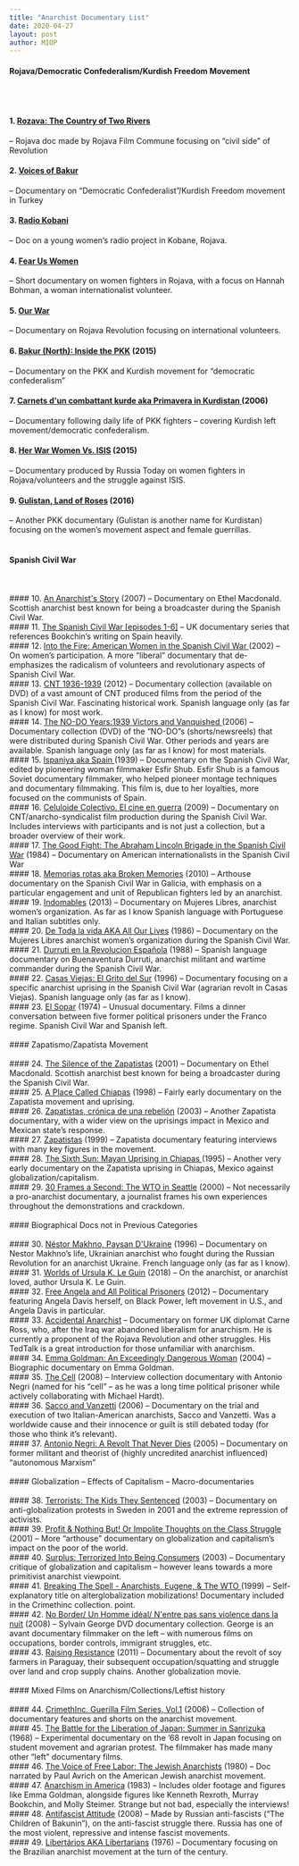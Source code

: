 ```yaml
---
title: "Anarchist Documentary List"
date: 2020-04-27
layout: post
author: MIOP
---
```


#### Rojava/Democratic Confederalism/Kurdish Freedom Movement
<br>
<br>


#### 1. <a href= "https://www.youtube.com/watch?v=2fipJAwje68">Rozava: The Country of Two Rivers</a>
– Rojava doc made by Rojava Film Commune focusing on “civil side” of Revolution
<br>
#### 2. <a href= "https://communemag.com/voices-of-bakur/">Voices of Bakur</a>
– Documentary on “Democratic Confederalist”/Kurdish Freedom movement in Turkey
<br>
#### 3. <a href= "https://vimeo.com/ondemand/radiokobani">Radio Kobani</a>
– Doc on a young women’s radio project in Kobane, Rojava.
<br>
#### 4. <a href= "https://fearuswomen.com/">Fear Us Women</a>
– Short documentary on women fighters in Rojava, with a focus on Hannah Bohman, a woman internationalist volunteer.
<br>
#### 5. <a href= "https://www.newsweek.com/2016/09/09/who-are-western-fighters-against-isis-kurds-syria-494449.html">Our War</a>
– Documentary on Rojava Revolution focusing on international volunteers.
<br>
#### 6. <a href= "https://www.youtube.com/watch?v=xR72iPzhhWY">Bakur (North): Inside the PKK</a> (2015) 
– Documentary on the PKK and Kurdish movement for “democratic confederalism”
 <br>
#### 7. <a href= "https://www.amazon.com/Primavera-Kurdistan-Kazim-Cavuldak/dp/B001VYMBKQ">Carnets d'un combattant kurde aka Primavera in Kurdistan </a> (2006)
– Documentary following daily life of PKK fighters – covering Kurdish left movement/democratic confederalism.
<br>
#### 8. <a href= "https://rtd.rt.com/films/her-war-women-vs-isis-documentary/">Her War Women Vs. ISIS</a> (2015)
– Documentary produced by Russia Today on women fighters in Rojava/volunteers and the struggle against ISIS.
<br>
#### 9. <a href= "https://www.amazon.com/Gul%C3%AEstan-Land-Roses-Zayn%C3%AA-Akyol/dp/B07FPXWD8N">Gulistan, Land of Roses</a> (2016)
– Another PKK documentary (Gulistan is another name for Kurdistan) focusing on the women’s movement aspect and female guerrillas.
<br>
<br>
#### Spanish Civil War
<br>
<br>
#### 10. <a href= "https://sub.media/video/an-anarchists-story-the-life-of-ethel-macdonald/">An Anarchist's Story</a> (2007) 
– Documentary on Ethel Macdonald. Scottish anarchist best known for being a broadcaster during the Spanish Civil War.
<br>
#### 11. <a href= "https://www.youtube.com/watch?v=xPYziLpo4JU&list=PLjWpieTJfY3TjfIlWdwX0mGvDB2BhZYHr">The Spanish Civil War [episodes 1-6]</a>
– UK documentary series that references Bookchin’s writing on Spain heavily.
 <br>
#### 12. <a href= "http://firstrunfeatures.com/intothefiredvd.html">Into the Fire: American Women in the Spanish Civil War </a> (2002) 
– On women’s participation. A more “liberal” documentary that de-emphasizes the radicalism of volunteers and revolutionary aspects of Spanish Civil War.
<br>
#### 13. <a href= "http://blogs.uab.cat/comunicacio/2013/11/21/cnt-1936-1939-archivo-cinematografico-de-la-revolucion-espanola/">CNT 1936-1939</a> (2012) 
– Documentary collection (available on DVD) of a vast amount of CNT produced films from the period of the Spanish Civil War. Fascinating historical work. Spanish language only (as far as I know) for most work.
<br>
#### 14. <a href= "https://www.rtve.es/alacarta/videos/los-anos-del-no-do/anos-del-no-do-1939-1940-vencedores-vencidos/3193838/">The NO-DO Years:1939 Victors and Vanquished </a> (2006) 
– Documentary collection (DVD) of the “NO-DO”s (shorts/newsreels) that were distributed during Spanish Civil War. Other periods and years are available. Spanish language only (as far as I know) for most materials.
<br>
#### 15. <a href= "https://www.youtube.com/watch?v=BgGqYueTEnQ">Ispaniya aka Spain </a> (1939) 
– Documentary on the Spanish Civil War, edited by pioneering woman filmmaker Esfir Shub. Esfir Shub is a famous Soviet documentary filmmaker, who helped pioneer montage techniques and documentary filmmaking. This film is, due to her loyalties, more focused on the communists of Spain.
<br>
#### 16. <a href= "https://archive.org/details/CeluloideColectivo.ElCineEnGuerraAngeeParaZoowoman.website">Celuloide Colectivo. El cine en guerra</a> (2009) 
– Documentary on CNT/anarcho-syndicalist film production during the Spanish Civil War. Includes interviews with participants and is not just a collection, but a broader overview of their work.
<br>
#### 17. <a href= "https://www.amazon.com/Good-Fight-Abraham-Lincoln-Brigade/dp/B01GWCM3XQ">The Good Fight: The Abraham Lincoln Brigade in the Spanish Civil War</a> (1984) 
– Documentary on American internationalists in the Spanish Civil War
<br>
#### 18. <a href= "https://mubi.com/films/broken-memories">Memorias rotas aka Broken Memories</a> (2010) 
– Arthouse documentary on the Spanish Civil War in Galicia, with emphasis on a particular engagement and unit of Republican fighters led by an anarchist.
<br>
#### 19. <a href= "https://www.youtube.com/watch?v=xvOz-VfEwgk"> Indomables</a> (2013) 
 – Documentary on Mujeres Libres, anarchist women’s organization. As far as I know Spanish language with Portuguese and Italian subtitles only.
<br>
#### 20. <a href= "https://freedomshopaotearoa.blogspot.com/2016/07/">De Toda la vida AKA All Our Lives</a> (1986) 
– Documentary on the Mujeres Libres anarchist women’s organization during the Spanish Civil War.
<br>
#### 21. <a href= "https://www.youtube.com/watch?v=47zn-ssH-bI">Durruti en la Revolucion Española</a> (1988) 
– Spanish language documentary on Buenaventura Durruti, anarchist militant and wartime commander during the Spanish Civil War.
<br>
#### 22. <a href= "https://www.youtube.com/watch?v=clXcrsTBxLw">Casas Viejas: El Grito del Sur</a> (1996) 
– Documentary focusing on a specific anarchist uprising in the Spanish Civil War (agrarian revolt in Casas Viejas). Spanish language only (as far as I know).
<br>
#### 23. <a href= "https://mubi.com/films/el-sopar">El Sopar</a> (1974) 
– Unusual documentary. Films a dinner conversation between five former political prisoners under the Franco regime. Spanish Civil War and Spanish left.
<br>
<br>
#### Zapatismo/Zapatista Movement
<br>
<br>
#### 24. <a href= "https://sub.media/video/an-anarchists-story-the-life-of-ethel-macdonald/">The Silence of the Zapatistas</a> (2001) 
– Documentary on Ethel Macdonald. Scottish anarchist best known for being a broadcaster during the Spanish Civil War.
<br>
#### 25. <a href= "https://www.youtube.com/watch?v=HYgd9_Mr-LU">A Place Called Chiapas</a> (1998) 
– Fairly early documentary on the Zapatista movement and uprising.
<br>
#### 26. <a href= "https://bombozila.com/zapatistas-cronica-de-una-rebelion/">Zapatistas, crónica de una rebelión</a> (2003) 
– Another Zapatista documentary, with a wider view on the uprisings impact in Mexico and Mexican state’s response.
<br>
#### 27. <a href= "https://www.amazon.com/Zapatista-Subcomandante-Marcos/dp/B009C0IWZ4">Zapatistas</a> (1999) 
 – Zapatista documentary featuring interviews with many key figures in the movement.
<br> 
#### 28. <a href= "https://www.youtube.com/watch?v=-P8dw-GMudk">The Sixth Sun: Mayan Uprising in Chiapas </a> (1995) 
– Another very early documentary on the Zapatista uprising in Chiapas, Mexico against globalization/capitalism.
<br> 
#### 29. <a href= "http://www.bullfrogfilms.com/catalog/30fr.html">30 Frames a Second: The WTO in Seattle</a> (2000) 
– Not necessarily a pro-anarchist documentary, a journalist frames his own experiences throughout the demonstrations and crackdown.
<br>
<br>
#### Biographical Docs not in Previous Categories
<br>
<br>
#### 30. <a href= "https://www.youtube.com/watch?v=6atC5oSM9jY"> Néstor Makhno, Paysan D'Ukraine</a> (1996) 
– Documentary on Nestor Makhno’s life, Ukrainian anarchist who fought during the Russian Revolution for an anarchist Ukraine. French language only (as far as I know).
<br>
#### 31. <a href= "https://www.pbs.org/wnet/americanmasters/worlds-of-ursula-k-le-guin-about/11575/">Worlds of Ursula K. Le Guin</a> (2018) 
– On the anarchist, or anarchist loved, author Ursula K. Le Guin.
<br>
#### 32. <a href= "https://www.amazon.com/Free-Angela-All-Political-Prisoners/dp/B00EHHOEYK">Free Angela and All Political Prisoners</a> (2012) 
– Documentary featuring Angela Davis herself, on Black Power, left movement in U.S., and Angela Davis in particular.
<br>
#### 33. <a href= "https://www.carneross.com/index.php/accidental-anarchist/">Accidental Anarchist</a>
– Documentary on former UK diplomat Carne Ross, who, after the Iraq war abandoned liberalism for anarchism. He is currently a proponent of the Rojava Revolution and other struggles. His TedTalk is a great introduction for those unfamiliar with anarchism.
<br>
#### 34. <a href= "https://www.thepennypost.net/emmagoldmananexceedinglydangerouswoman/">Emma Goldman: An Exceedingly Dangerous Woman</a> (2004)
– Biographic documentary on Emma Goldman.
<br>
#### 35. <a href= "https://www.amazon.com/Cell-Angela-Melitopoulos/dp/8496540898">The Cell</a> (2008)
– Interview collection documentary with Antonio Negri (named for his “cell” – as he was a long time political prisoner while actively collaborating with Michael Hardt).
 <br> 
#### 36. <a href= "https://www.youtube.com/watch?v=OdG6lq2shiU">Sacco and Vanzetti</a> (2006)
– Documentary on the trial and execution of two Italian-American anarchists, Sacco and Vanzetti. Was a worldwide cause and their innocence or guilt is still debated today (for those who think it’s relevant).
<br>
#### 37. <a href= "https://archive.org/details/AntonioNegri-ARevoltThatNeverEnds">Antonio Negri: A Revolt That Never Dies</a> (2005)
– Documentary on former militant and theorist of (highly uncredited anarchist influenced) “autonomous Marxism”
<br>
<br>
#### Globalization – Effects of Capitalism – Macro-documentaries
<br>
<br>
#### 38. <a href= "https://www.youtube.com/watch?v=SezyUk_UGqU">Terrorists: The Kids They Sentenced</a> (2003)
– Documentary on anti-globalization protests in Sweden in 2001 and the extreme repression of activists.
<br>
#### 39. <a href= "http://www.icarusfilms.com/if-but">Profit & Nothing But! Or Impolite Thoughts on the Class Struggle</a> (2001)
– More “arthouse” documentary on globalization and capitalism’s impact on the poor of the world.
 <br> 
#### 40. <a href= "https://www.youtube.com/watch?v=Id-6Fg6PVMo">Surplus: Terrorized Into Being Consumers</a> (2003)
– Documentary critique of globalization and capitalism – however leans towards a more primitivist anarchist viewpoint.
<br>
#### 41. <a href= "https://sub.media/video/breaking-the-spell/">Breaking The Spell - Anarchists, Eugene, & The WTO </a> (1999)
– Self-explanatory title on alterglobalization mobilizations! Documentary included in the Crimethinc collection.
point.
<br>
#### 42. <a href= "https://www.videolesbeauxjours.org/movies/nentre-violence-nuit/">No Border/ Un Homme idéal/ N'entre pas sans violence dans la nuit</a> (2008)
– Sylvain George DVD documentary collection. George is an avant documentary filmmaker on the left – with numerous films on occupations, border controls, immigrant struggles, etc.
<br>
#### 43. <a href= "https://www.amazon.com/Raising-Resistance-Geronimo-Arevalos/dp/B00H8FOAEC">Raising Resistance</a> (2011)
– Documentary about the revolt of soy farmers in Paraguay, their subsequent occupation/squatting and struggle over land and crop supply chains. Another globalization movie.
<br>
<br>
#### Mixed Films on Anarchism/Collections/Leftist history
<br>
<br>
#### 44. <a href= "https://www.amazon.com/Raising-Resistance-Geronimo-Arevalos/dp/B00H8FOAEC">CrimethInc. Guerilla Film Series, Vol.1</a> (2006)
– Collection of documentary features and shorts on the anarchist movement.
 <br> 
#### 45. <a href= "https://cinema.indiana.edu/upcoming-films/screening/2020-spring-program-friday-march-27-1000pm">The Battle for the Liberation of Japan: Summer in Sanrizuka</a> (1968)
– Experimental documentary on the ’68 revolt in Japan focusing on student movement and agrarian protest. The filmmaker has made many other “left” documentary films.
<br>
#### 46. <a href= "https://www.youtube.com/watch?v=WfQ9HED52to">The Voice of Free Labor: The Jewish Anarchists</a> (1980)
– Doc narrated by Paul Avrich on the American Jewish anarchist movement.
<br>
#### 47. <a href= "https://www.youtube.com/watch?v=AHGl9a8BcqI">Anarchism in America</a> (1983)
– Includes older footage and figures like Emma Goldman, alongside figures like Kenneth Rexroth, Murray Bookchin, and Molly Steimer. Strange but not bad, especially the interviews!
<br>
#### 48. <a href= "https://vimeo.com/4731278">Antifascist Attitude</a> (2008)
– Made by Russian anti-fascists (“The Children of Bakunin”), on the anti-fascist struggle there. Russia has one of the most violent, repressive and intense fascist movements.
<br>
#### 49. <a href= "https://www.youtube.com/watch?v=kgyuSU8H6hQ">Libertários AKA Libertarians</a> (1976)
– Documentary focusing on the Brazilian anarchist movement at the turn of the century.
 

